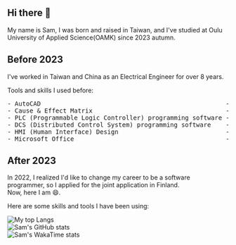 ## Hi there 👋

My name is Sam, I was born and raised in Taiwan, and I've studied at Oulu University of Applied Science(OAMK) since 2023 autumn.<br>

## Before 2023

I've worked in Taiwan and China as an Electrical Engineer for over 8 years.

Tools and skills I used before:

<pre>
- AutoCAD                                                  -> Hardware drawing layout.
- Cause & Effect Matrix                                    -> Reference of Engineering control logic
- PLC (Programmable Logic Controller) programming software -> Programming tools based on IEC 61131-3
- DCS (Distributed Control System) programming software    -> Programming tools based on IEC 61131-3
- HMI (Human Interface) Design                             -> Programming tools based on JavaScript and VBScript
- Microsoft Office                                         -> For Specification and project planning
</pre>

## After 2023

In 2022, I realized I'd like to change my career to be a software programmer, so I applied for the joint application in Finland.<br>
Now, here I am 😄.

Here are some skills and tools I have been using: <br>

![My top Langs](https://github-readme-stats-olive-kappa-31.vercel.app/api/top-langs/?username=fuzzykala&layout=compact&theme=holi)
<br>
![Sam's GitHub stats](https://github-readme-stats-olive-kappa-31.vercel.app/api?username=fuzzykala&show_icons=true&theme=holi)
<br>
![Sam's WakaTime stats](https://github-readme-stats.vercel.app/api/wakatime?username=fuzzyKala&layout=compact&theme=holi)

<!--

[![Sam's GitHub stats](https://github-readme-stats.vercel.app/api?username=FuzzyKala&theme=github_dark)](https://github.com/anuraghazra/github-readme-stats)

**FuzzyKala/FuzzyKala** is a ✨ _special_ ✨ repository because its `README.md` (this file) appears on your GitHub profile.

Here are some ideas to get you started:

- 🔭 I’m currently working on ...
- 🌱 I’m currently learning ...
- 👯 I’m looking to collaborate on ...
- 🤔 I’m looking for help with ...
- 💬 Ask me about ...
- 📫 How to reach me: ...
- 😄 Pronouns: ...
- ⚡ Fun fact: ...
-->
